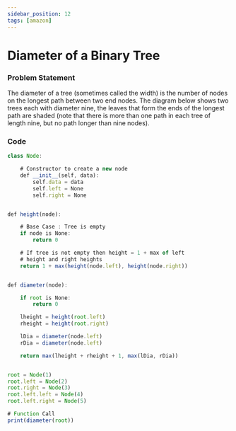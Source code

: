 ```yaml
---
sidebar_position: 12
tags: [amazon]
---
```


# Diameter of a Binary Tree

### Problem Statement

The diameter of a tree (sometimes called the width) is the number of nodes on the longest path between two end nodes. The diagram below shows two trees each with diameter nine, the leaves that form the ends of the longest path are shaded (note that there is more than one path in each tree of length nine, but no path longer than nine nodes).

### Code

```jsx title="Python Code"
class Node:

    # Constructor to create a new node
    def __init__(self, data):
        self.data = data
        self.left = None
        self.right = None


def height(node):

    # Base Case : Tree is empty
    if node is None:
        return 0

    # If tree is not empty then height = 1 + max of left
    # height and right heights
    return 1 + max(height(node.left), height(node.right))


def diameter(node):

    if root is None:
        return 0

    lheight = height(root.left)
    rheight = height(root.right)

    lDia = diameter(node.left)
    rDia = diameter(node.left)

    return max(lheight + rheight + 1, max(lDia, rDia))


root = Node(1)
root.left = Node(2)
root.right = Node(3)
root.left.left = Node(4)
root.left.right = Node(5)

# Function Call
print(diameter(root))
```
